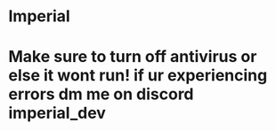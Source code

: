 # Imperial
# Make sure to turn off antivirus or else it wont run! if ur experiencing errors dm me on discord imperial_dev
